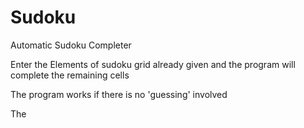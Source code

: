 # Sudoku
Automatic Sudoku Completer

Enter the Elements of sudoku grid already given
and the program will complete the remaining cells

The program works if there is no 'guessing' involved

The 

